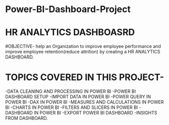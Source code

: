 # Power-BI-Dashboard-Project
# HR ANALYTICS DASHBOASRD
#OBJECTIVE-
help an Organization to improve employee 
performance and improve employee
retention(reduce attrition)
by creating a HR ANALYTICS DASHBOARD.
# TOPICS COVERED IN THIS PROJECT-
-DATA CLEANING AND PROCESSING IN POWER BI
-POWER BI DASHBOARD SETUP
-IMPORT DATA IN POWER BI
-POWER QUERY IN POWER BI
-DAX IN POWER BI
-MEASURES AND CALCULATIONS IN POWER BI
-CHARTS IN POWER BI
-FILTERS AND SLICERS IN POWER BI
-DASHBOARD IN POWER BI
-EXPORT POWER BI DASHBOARD
-INSIGHTS FROM DASHBOARD.
